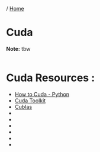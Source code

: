 / [Home](index.md)

# Cuda

**Note:** tbw




```

```

# Cuda Resources :

  * [How to Cuda - Python](https://developer.nvidia.com/how-to-cuda-python)
  * [Cuda Toolkit](https://developer.nvidia.com/cuda-toolkit)
  * [Cublas](https://developer.nvidia.com/cublas)
  * [](https://developer.nvidia.com/cusparse)
  * [](https://developer.nvidia.com/cufft)
  * [](https://developer.nvidia.com/nccl)
  * [](https://developer.nvidia.com/nvgraph)
  * [](https://developer.nvidia.com/thrust)
  * [](https://docs.nvidia.com/cuda/nvblas/index.html#abstract)
